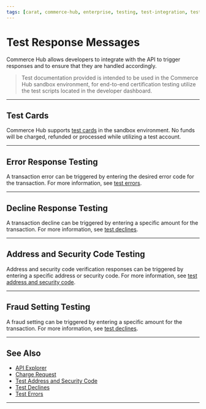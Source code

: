 ```yaml
---
tags: [carat, commerce-hub, enterprise, testing, test-integration, test-cards, test-errors]
---
```


# Test Response Messages

Commerce Hub allows developers to integrate with the API to trigger responses and to ensure that they are handled accordingly. 

<!-- theme: warning -->

> Test documentation provided is intended to be used in the Commerce Hub sandbox environment, for end-to-end certification testing utilize the test scripts located in the developer dashboard.

---

## Test Cards

Commerce Hub supports [test cards](?path=docs/Resources/Guides/Testing/Test-Cards.md) in the sandbox environment. No funds will be charged, refunded or processed while utilizing a test account.


--- 

## Error Response Testing

A transaction error can be triggered by entering the desired error code for the transaction. For more information, see [test errors](?path=docs/Resources/Guides/Testing/Test-Errors.md).

---

## Decline Response Testing

A transaction decline can be triggered by entering a specific amount for the transaction. For more information, see [test declines](?path=docs/Resources/Testing/Test-Declines.md).

---

## Address and Security Code Testing

Address and security code verification responses can be triggered by entering a specific address or security code. For more information, see [test address and security code](?path=docs/Resources/Guides/Testing/Test-Address-Security.md).

---
## Fraud Setting Testing

A fraud setting can be triggered by entering a specific amount for the transaction. For more information, see [test declines](?path=docs/Resources/Testing/Test-Declines.md).


---

## See Also

- [API Explorer](../api/?type=post&path=/payments/v1/charges)
- [Charge Request](path?=docs/Resources/API-Documents/Payments/Charges.md)
- [Test Address and Security Code](?path=docs/Resources/Guides/Testing/Test-Address-Security.md)
- [Test Declines](?path=docs/Resources/Guides/Testing/Test-Declines.md)
- [Test Errors](?path=docs/Resources/Guides/Testing/Test-Errors.md)

---
